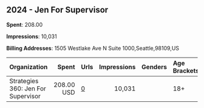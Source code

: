 ## 2024 - Jen For Supervisor 
**Spent**: 208.00

**Impressions**: 10,031

**Billing Addresses**: 1505 Westlake Ave N Suite 1000,Seattle,98109,US

|Organization|Spent|Urls|Impressions|Genders|Age Brackets|Country Codes|
|:---|---:|:---|---:|:---|:---|:---|
|Strategies 360: Jen For Supervisor|208.00 USD|[0](https://www.snap.com/political-ads/asset/53ff4a2333831bafae7b9894d059ce9c341f98b41aa0e11c3d34d510b85c5152?mediaType=mp4)|10,031||18+|united states|
